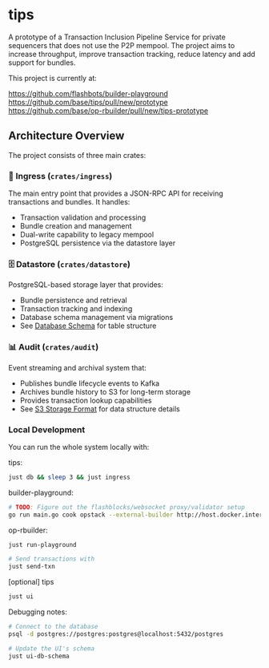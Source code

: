 # tips
A prototype of a Transaction Inclusion Pipeline Service for private sequencers that does not use the P2P mempool. The project
aims to increase throughput, improve transaction tracking, reduce latency and add support for bundles.

This project is currently at:

https://github.com/flashbots/builder-playground
https://github.com/base/tips/pull/new/prototype
https://github.com/base/op-rbuilder/pull/new/tips-prototype

## Architecture Overview

The project consists of three main crates:

### 🔌 Ingress (`crates/ingress`)
The main entry point that provides a JSON-RPC API for receiving transactions and bundles. It handles:
- Transaction validation and processing
- Bundle creation and management
- Dual-write capability to legacy mempool
- PostgreSQL persistence via the datastore layer

### 🗄️ Datastore (`crates/datastore`)
PostgreSQL-based storage layer that provides:
- Bundle persistence and retrieval
- Transaction tracking and indexing
- Database schema management via migrations
- See [Database Schema](crates/datastore/migrations/1757444171_create_bundles_table.sql) for table structure

### 📊 Audit (`crates/audit`)
Event streaming and archival system that:
- Publishes bundle lifecycle events to Kafka
- Archives bundle history to S3 for long-term storage
- Provides transaction lookup capabilities
- See [S3 Storage Format](crates/audit/S3_FORMAT.md) for data structure details


### Local Development
You can run the whole system locally with:

tips:
```sh
just db && sleep 3 && just ingress
```

builder-playground:
```sh
# TODO: Figure out the flashblocks/websocket proxy/validator setup
go run main.go cook opstack --external-builder http://host.docker.internal:4444 --enable-latest-fork 0
```

op-rbuilder:
```sh
just run-playground

# Send transactions with
just send-txn
```

[optional]  tips
```sh
just ui
```

Debugging notes:
```sh
# Connect to the database
psql -d postgres://postgres:postgres@localhost:5432/postgres

# Update the UI's schema
just ui-db-schema
```